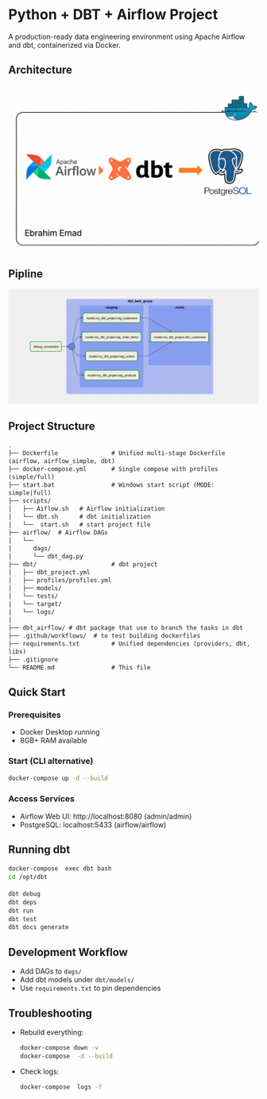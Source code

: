 # Python + DBT + Airflow Project

A production-ready data engineering environment using Apache Airflow and dbt, containerized via Docker.

## Architecture
![Airflow Architecture](images/arch.png)

## Pipline
![Airflow Worflow](images/workflow.png)

## Project Structure

```
.
├── Dockerfile               # Unified multi-stage Dockerfile (airflow, airflow_simple, dbt)
├── docker-compose.yml       # Single compose with profiles (simple/full)
├── start.bat                # Windows start script (MODE: simple|full)
├── scripts/
│   ├── Aiflow.sh   # Airflow initialization
│   └── dbt.sh      # dbt initialization
|   └──  start.sh   # start project file
├── airflow/  # Airflow DAGs
|   └── 
|      dags/                   
│      └── dbt_dag.py
├── dbt/                     # dbt project
│   ├── dbt_project.yml
│   ├── profiles/profiles.yml
│   ├── models/
│   └── tests/
|   └── target/
|   └── logs/
|
├── dbt_airflow/ # dbt package that use to branch the tasks in dbt
├── .github/workflows/  # to test building dockerfiles
├── requirements.txt         # Unified dependencies (providers, dbt, libs)
├── .gitignore
└── README.md                # This file
```

## Quick Start

### Prerequisites
- Docker Desktop running
- 8GB+ RAM available


### Start (CLI alternative)

  ```bash
  docker-compose up -d --build
  ```

### Access Services
- Airflow Web UI: http://localhost:8080 (admin/admin)
- PostgreSQL: localhost:5433 (airflow/airflow)



## Running dbt
```bash
docker-compose  exec dbt bash
cd /opt/dbt

dbt debug
dbt deps
dbt run
dbt test
dbt docs generate
```

## Development Workflow
- Add DAGs to `dags/`
- Add dbt models under `dbt/models/`
- Use `requirements.txt` to pin dependencies

## Troubleshooting
- Rebuild everything:
  ```bash
  docker-compose down -v
  docker-compose  -d --build
  ```
- Check logs:
  ```bash
  docker-compose  logs -f
  ```

